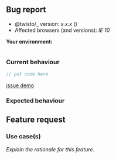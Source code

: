 <!-- -------------------------------------------------- -->
<!--  Delete this section if this is a feature request. -->
<!-- -------------------------------------------------- -->

## Bug report

- @twisto/_ version: *x.x.x* (<!-- (run `npm list @twisto/_` from a terminal/cmd prompt): -->)
- Affected browsers (and versions): _IE 10_

**Your environment:**

<!--
Please run following:

```sh
npx envinfo --system --binaries --markdown --clipboard
```

and paste the results below 👇
-->

```sh

```

### Current behaviour

<!-- Please explain the problem you're having -->

```ts
// put code here
```

<!-- Having a real demo that demonstrates your issue  helps us to get it resolved quickly-->

[issue demo](https://codesandbox.io/)

### Expected behaviour

<!-- Please explain how you'd expect it to behave. -->

<!-- -------------------------------------------- -->
<!-- Delete this section if this is a bug report. -->
<!-- -------------------------------------------- -->

## Feature request

### Use case(s)

_Explain the rationale for this feature._
